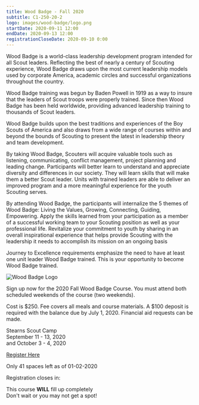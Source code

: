 ```yaml
---
title: Wood Badge - Fall 2020
subtitle: C1-250-20-2
logo: images/wood-badge/logo.png
startDate: 2020-09-11 12:00
endDate: 2020-09-13 12:00
registrationCloseDate: 2020-09-10 0:00
---
```


Wood Badge is a world-class leadership development program intended for all Scout leaders. Reflecting the best of nearly a century of Scouting experience, Wood Badge draws upon the most current leadership models used by corporate America, academic circles and successful organizations throughout the country.

Wood Badge training was begun by Baden Powell in 1919 as a way to insure that the leaders of Scout troops were properly trained. Since then Wood Badge has been held worldwide, providing advanced leadership training to thousands of Scout leaders.

Wood Badge builds upon the best traditions and experiences of the Boy Scouts of America and also draws from a wide range of courses within and beyond the bounds of Scouting to present the latest in leadership theory and team development.

By taking Wood Badge, Scouters will acquire valuable tools such as listening, communicating, conflict management, project planning and leading change. Participants will better learn to understand and appreciate diversity and differences in our society. They will learn skills that will make them a better Scout leader. Units with trained leaders are able to deliver an improved program and a more meaningful experience for the youth Scouting serves.

By attending Wood Badge, the participants will internalize the 5 themes of Wood Badge: Living the Values, Growing, Connecting, Guiding, Empowering. Apply the skills learned from your participation as a member of a successful working team to your Scouting position as well as your professional life. Revitalize your commitment to youth by sharing in an overall inspirational experience that helps provide Scouting with the leadership it needs to accomplish its mission on an ongoing basis

Journey to Excellence requirements emphasize the need to have at least one unit leader Wood Badge trained.  This is your opportunity to become Wood Badge trained.

<div class="W(50%) W(100%)--s M(a)">
<img src="{{@root.rootPath}}images/wood-badge/wood-badge-beads.jpg" alt="Wood Badge Logo" class="W(100%)" />
</div>

Sign up now for the 2020 Fall Wood Badge Course. You must attend both scheduled weekends of the course (two weekends).

Cost is $250. Fee covers all meals and course materials. A $100 deposit is required with the balance due by July 1, 2020. Financial aid requests can be made.

<div class="Bgc(#ccffff) D(f) Jc(se) Fxd(c)--s">
<div class="D(f) Fxd(c) Jc(c) P(0.2em)">

Stearns Scout Camp<br />
September 11 - 13, 2020<br />
and October 3 - 4, 2020

[Register Here](https://scoutingevent.com/250-2020FallWB)

Only 41 spaces left as of 01-02-2020

</div>
<div class="D(f) Fxd(c) Jc(c) P(0.2em)">

Registration closes in: <br /> <script>countdown("{{registrationCloseDate}}", "Sorry, registration is closed")</script>

This course **WILL** fill up completely<br />
Don't wait or you may not get a spot!

</div></div>
